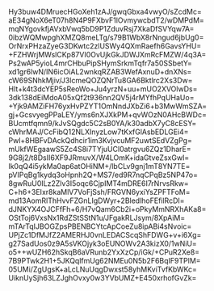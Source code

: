 Hy3buw4DMruecHGoXeh1zAJ/gwqGbxa4vwyO/sZcdMc=
aE34gNoX6eT07h8N4P9FXbvF1lOvmywcbdT2/wDMPdM=
mqNYgovkfjAVxbVwq5bD9P1ZduvRsj7XkaDfSVYqw7A=
0ibzWQMwpghXMZQ8meLTg/s79B1WbX8rNngud6jbUg0=
OrNrxPHzaZyeG3DKwtc2zlUSWy4QXmRaefh6GavsYHU=
+FZHWrjMWslCKp87VI0OvUjkGkJDWJXmRcFMZW/4q3A=
Ps2wAP5yioL4mrCHbuPipSHymSrkmTqfr7a50SSbetY=
xd1gr6lwN/IN6icOiAL2wnkqRZAB3WefAxnuD+dnXNs=
cW69SNhkMjiv/J3lcmeQOZQNrTu8GA6Bktlrc2Xs3Dw=
HIt+k4t3dcYEP5sReoWo+Ju4yrzN+uu+mUO2XVOlwDs=
3dk138dEiMdoA05xQf2t936nn2QV5j4rMYfhPqUHaUo=
+Yjk9AMZiFH76yxHvPZYT1OmNndJXbZi6+b3MwWmSZA=
gj+GcsvyegPPaLEY/yms6nXJXkPM+qvWOzN0AHcBWDc=
BUcmtfqmn9/kJvSQgdc5C2sB0YA/k30adbX7yC8cESY=
cWhrMAJ/CcFibQ12NLXInyzLow7tKxfGlAsbEDLGEi4=
Pwl+8HBFvDAckQdhcir1im3KvjvcuMF2uwtSEdVZgPg=
mUkfWEgaawS5Zc4S8i7TYjuUCl0atrgvu6ZQz1DharE=
9G8j2/t8DsII6XF9JRmuvX/W4LOmK+idaGtveZsxGwI=
lk0qQ4i5ykMa0ap6atOHiNM+/lbCLv9gnj1mT8YN7TE=
pVIPqBg1kydq3oHpnh2Q+MS7/ed9R7nqCPqBz5NP47o=
8gwRuU0ILz2Zlv3I5oqc6CjpIMT4mDRE6I7rNrvsRkw=
C+h6+3EIxr8kaMlV7VoFjSsh/FRGVN6yxiYsZPFTFoM=
md13AomRlThHvvFZGnLIgDWyr+2BledlhoFEfilRcDI=
dJNKYX4OJCFfFh+6/H7vQam6Cb2i+oPkyMmNRXhAKa8=
OStToj6VxsNx1RdZStSStN1u/JFgakRLJsym/8XpAiM=
mTArTqIJBOGZpsPBENBCYtcApCoeZu8ipABi4sNvoic=
UPjZc1DfMJfZ2AMERHJ0vnLEDACScqShFDWG+v+i6Xg=
g27SadUos0z9A5sVKOjyk3oEUNOWv2A3kizX0/1wNiU=
o5++wUZH62hSkqB6aVRunb2YxXzCp/iGk/+CPuR2Xe8=
7B9PTwk2H1+5JKQqlfmUg62NMEu0N5b2F6BqIF9TPlM=
05UMi/ZgUgsK+aLcLNuUqgDwxst58yhMKviTvfKbWKc=
UiknUySjh63LZJghOvxy0w3YVbUMZ+E450xrhofGvZk=
